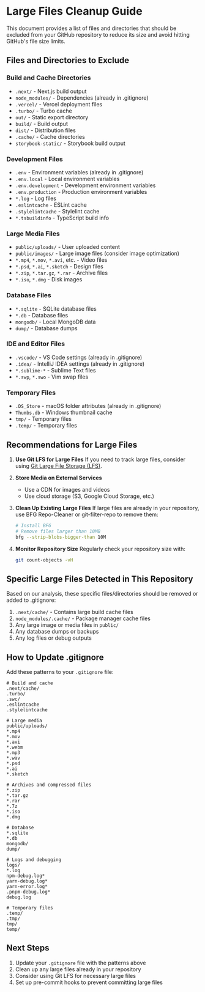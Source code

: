 # Large Files Cleanup Guide

This document provides a list of files and directories that should be excluded from your GitHub repository to reduce its size and avoid hitting GitHub's file size limits.

## Files and Directories to Exclude

### Build and Cache Directories
- `.next/` - Next.js build output
- `node_modules/` - Dependencies (already in .gitignore)
- `.vercel/` - Vercel deployment files
- `.turbo/` - Turbo cache
- `out/` - Static export directory
- `build/` - Build output
- `dist/` - Distribution files
- `.cache/` - Cache directories
- `storybook-static/` - Storybook build output

### Development Files
- `.env` - Environment variables (already in .gitignore)
- `.env.local` - Local environment variables
- `.env.development` - Development environment variables
- `.env.production` - Production environment variables
- `*.log` - Log files
- `.eslintcache` - ESLint cache
- `.stylelintcache` - Stylelint cache
- `*.tsbuildinfo` - TypeScript build info

### Large Media Files
- `public/uploads/` - User uploaded content
- `public/images/` - Large image files (consider image optimization)
- `*.mp4`, `*.mov`, `*.avi`, etc. - Video files
- `*.psd`, `*.ai`, `*.sketch` - Design files
- `*.zip`, `*.tar.gz`, `*.rar` - Archive files
- `*.iso`, `*.dmg` - Disk images

### Database Files
- `*.sqlite` - SQLite database files
- `*.db` - Database files
- `mongodb/` - Local MongoDB data
- `dump/` - Database dumps

### IDE and Editor Files
- `.vscode/` - VS Code settings (already in .gitignore)
- `.idea/` - IntelliJ IDEA settings (already in .gitignore)
- `*.sublime-*` - Sublime Text files
- `*.swp`, `*.swo` - Vim swap files

### Temporary Files
- `.DS_Store` - macOS folder attributes (already in .gitignore)
- `Thumbs.db` - Windows thumbnail cache
- `tmp/` - Temporary files
- `.temp/` - Temporary files

## Recommendations for Large Files

1. **Use Git LFS for Large Files**
   If you need to track large files, consider using [Git Large File Storage (LFS)](https://git-lfs.github.com/).

2. **Store Media on External Services**
   - Use a CDN for images and videos
   - Use cloud storage (S3, Google Cloud Storage, etc.)

3. **Clean Up Existing Large Files**
   If large files are already in your repository, use BFG Repo-Cleaner or git-filter-repo to remove them:
   ```bash
   # Install BFG
   # Remove files larger than 10MB
   bfg --strip-blobs-bigger-than 10M
   ```

4. **Monitor Repository Size**
   Regularly check your repository size with:
   ```bash
   git count-objects -vH
   ```

## Specific Large Files Detected in This Repository

Based on our analysis, these specific files/directories should be removed or added to .gitignore:

1. `.next/cache/` - Contains large build cache files
2. `node_modules/.cache/` - Package manager cache files
3. Any large image or media files in `public/`
4. Any database dumps or backups
5. Any log files or debug outputs

## How to Update .gitignore

Add these patterns to your `.gitignore` file:

```
# Build and cache
.next/cache/
.turbo/
.swc/
.eslintcache
.stylelintcache

# Large media
public/uploads/
*.mp4
*.mov
*.avi
*.webm
*.mp3
*.wav
*.psd
*.ai
*.sketch

# Archives and compressed files
*.zip
*.tar.gz
*.rar
*.7z
*.iso
*.dmg

# Database
*.sqlite
*.db
mongodb/
dump/

# Logs and debugging
logs/
*.log
npm-debug.log*
yarn-debug.log*
yarn-error.log*
.pnpm-debug.log*
debug.log

# Temporary files
.temp/
.tmp/
tmp/
temp/
```

## Next Steps

1. Update your `.gitignore` file with the patterns above
2. Clean up any large files already in your repository
3. Consider using Git LFS for necessary large files
4. Set up pre-commit hooks to prevent committing large files

